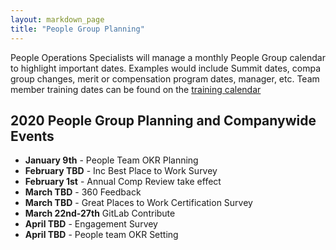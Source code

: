 ```yaml
---
layout: markdown_page
title: "People Group Planning"
---
```


People Operations Specialists will manage a monthly People Group calendar to highlight important dates.  Examples would include Summit dates, compa group changes, merit or compensation program dates, manager, etc. Team member training dates can be found on the [training calendar](/handbook/people-group/learning-and-development/learning-sessions/#live-learning-schedule) 


## 2020 People Group Planning and Companywide Events
- **January 9th** - People Team OKR Planning
- **February TBD** - Inc Best Place to Work Survey
- **February 1st** - Annual Comp Review take effect 
- **March TBD** - 360 Feedback 
- **March TBD** - Great Places to Work Certification Survey
- **March 22nd-27th** GitLab Contribute
- **April TBD** - Engagement Survey
- **April TBD** - People team OKR Setting
